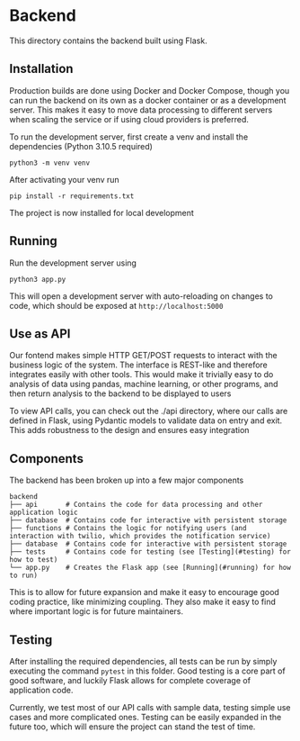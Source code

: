 # Backend

This directory contains the backend built using Flask.

## Installation

Production builds are done using Docker and Docker Compose, though you can run the backend on its own as a docker container or as a development server. This makes it easy to move data processing to different servers when scaling the service or if using cloud providers is preferred.

To run the development server, first create a venv and install the dependencies (Python 3.10.5 required)

`python3 -m venv venv`

After activating your venv run

`pip install -r requirements.txt`

The project is now installed for local development

## Running

Run the development server using

`python3 app.py`

This will open a development server with auto-reloading on changes to code, which should be exposed at `http://localhost:5000`

## Use as API

Our fontend makes simple HTTP GET/POST requests to interact with the business logic of the system. The interface is REST-like and therefore integrates easily
with other tools. This would make it trivially easy to do analysis of data using pandas, machine learning, or other programs, and then return analysis to the backend
to be displayed to users

To view API calls, you can check out the ./api directory, where our calls are defined in Flask, using Pydantic models to validate data on entry and exit. This adds robustness to the design and ensures easy integration

## Components

The backend has been broken up into a few major components

```
backend
├── api       # Contains the code for data processing and other application logic
├── database  # Contains code for interactive with persistent storage
├── functions # Contains the logic for notifying users (and interaction with twilio, which provides the notification service)
├── database  # Contains code for interactive with persistent storage
├── tests     # Contains code for testing (see [Testing](#testing) for how to test)
└── app.py    # Creates the Flask app (see [Running](#running) for how to run)
```

This is to allow for future expansion and make it easy to encourage good coding practice, like minimizing coupling.
They also make it easy to find where important logic is for future maintainers.


## Testing

After installing the required dependencies, all tests can be run by simply executing the command `pytest` in this folder.
Good testing is a core part of good software, and luckily Flask allows for complete coverage of application code.

Currently, we test most of our API calls with sample data, testing simple use cases and more complicated ones. Testing can be easily expanded in the future too, 
which will ensure the project can stand the test of time.
